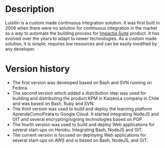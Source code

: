 Description
========
Luisitin is a custom made continuous integration solution. It was first built in 2006 when there were no solution for continuous integration in the market as a way to automate the building process for [Impactia Suite](https://impactia.com/)   product. It has evolved over the years to adapt to newer technologies.
As a custom made solution, it is simple, requires low resources and can be easily modified by any developer.

Version history
=========
* The first version was developed based on Bash and SVN running on Fedora.
* The second version which added a distribution step was used for building and distributing the product KPM in KaizenLa company in Chile and was based on Bash, Ruby and SVN.
* The third version was used to build and deploy the learning platform AprendeComoPirata to Google Cloud. It started integrating NodeJS and GIT and several encrypting/signing technologies based on PGP.
* The fourth version was used to build and deploy Web applications for several start-ups on Heroku. Integrating Bash, NodeJS and GIT.
* The current version is focused on deploying Web applications for several start-ups on AWS and is based on Bash, NodeJS, and GIT.  
